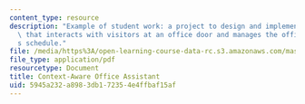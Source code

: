 ```yaml
---
content_type: resource
description: "Example of student work: a project to design and implement an agent\
  \ that interacts with visitors at an office door and manages the office owner\u2019\
  s schedule."
file: /media/https%3A/open-learning-course-data-rc.s3.amazonaws.com/mas-963-out-of-context-a-course-on-computer-systems-that-adapt-to-and-learn-from-context-fall-2001/5945a232a8983db172354e4ffbaf15af_yan.pdf
file_type: application/pdf
resourcetype: Document
title: Context-Aware Office Assistant
uid: 5945a232-a898-3db1-7235-4e4ffbaf15af
---
```

